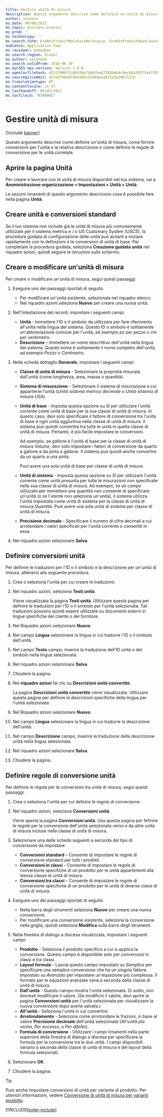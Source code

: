 ```yaml
---
title: Gestire unità di misura
description: Questo argomento descrive come definire un'unità di misura, come fornire conversioni per l'unità e la relativa descrizione e come definire le regole di conversione per le unità correlate.
author: sorenva
ms.date: 04/09/2021
ms.topic: business-process
ms.prod: ''
ms.technology: ''
ms.search.form: EcoResProductMaintainWorkspace, EcoResProductOpenCasesFormPart, UnitOfMeasure, UnitOfMeasureReportingTranslation, UnitOfMeasureTranslation, UnitOfMeasureConversion, UnitOfMeasureConversionEditOrCreate, UnitOfMeasureLookup, UnitOfMeasureCalculator, UnitOfMeasureWizard, UnitOfMeasureLookupTest
audience: Application User
ms.reviewer: kamaybac
ms.search.region: Global
ms.author: sorenand
ms.search.validFrom: 2016-06-30
ms.dyn365.ops.version: Version 7.0.0
ms.openlocfilehash: d251f90675188426e74b8cbe672856eb4c9ecb8a391f54e735ba19b91b7e3f4a
ms.sourcegitcommit: 42fe9790ddf0bdad911544deaa82123a396712fb
ms.translationtype: HT
ms.contentlocale: it-IT
ms.lasthandoff: 08/05/2021
ms.locfileid: "6746941"
---
```

# <a name="manage-units-of-measure"></a>Gestire unità di misura

[!include [banner](../../includes/banner.md)]

Questo argomento descrive come definire un'unità di misura, come fornire conversioni per l'unità e la relativa descrizione e come definire le regole di conversione per le unità correlate.

## <a name="open-the-units-page"></a>Aprire la pagina Unità

Per creare e lavorare con le unità di misura disponibili nel tuo sistema, vai a **Amministrazione organizzazione \> Impostazioni \> Unità \> Unità**.

Le sezioni rimanenti di questo argomento descrivono cosa è possibile fare nella pagina **Unità**.

## <a name="create-standard-units-and-conversions"></a>Creare unità e conversioni standard

Se il tuo sistema non include già le unità di misura più comunemente utilizzate per il sistema metrico e / o US Customary System (USCS), la procedura guidata di configurazione delle unità può aiutarti a iniziare rapidamente con le definizioni e le conversioni di unità di base. Per completare la procedura guidata, seleziona **Creazione guidata unità** nel riquadro azioni, quindi seguire le istruzioni sullo schermo.

## <a name="create-or-edit-a-unit-of-measure"></a>Creare o modificare un'unità di misura

Per creare o modificare un'unità di misura, segui questi passaggi.

1. Eseguire uno dei passaggi riportati di seguito.

    - Per modificare un'unità esistente, selezionala nel riquadro elenco.
    - Nel riquadro azioni seleziona **Nuovo** per creare una nuova unità.

1. Nell'intestazione del record, impostare i seguenti campi:

    - **Unità** - Immettere l'ID o il simbolo da utilizzare per fare riferimento all'unità nella lingua del sistema. Questo ID o simbolo è solitamente un'abbreviazione comune per l'unità, ad esempio *pz* per pezzo o *cm* per centimetro.
    - **Descrizione** – Immettere un nome descrittivo dell'unità nella lingua del sistema. Questo nome è solitamente il nome completo dell'unità, ad esempio *Pezzo* o *Centimetro*.

1. Nella scheda dettaglio **Generale**, impostare i seguenti campi:<!-- KFM: confirm this:    - **Fixed unit assignment** and **Fixed unit** – These fields have an effect only if you're using the Microsoft Retail Essentials product. If the current unit can be mapped to one of the fixed units that are used by Retail Essentials, set the **Fixed unit assignment** option to *Yes*. Then select the fixed unit in the **Fixed unit** field. -->

    - **Classe di unità di misura** - Selezionare la proprietà misurata dall'unità (come lunghezza, area, massa o quantità).
    - **Sistema di misurazione** - Selezionare il sistema di misurazione a cui appartiene l'unità (*Unità sistema metrico decimale* o *Unità sistema di misura USA*).
    - **Unità di base** - Imposta questa opzione su *Sì* per utilizzare l'unità corrente come unità di base per la sua classe di unità di misura. In questo caso, devi solo specificare il fattore di conversione tra l'unità di base e ogni unità aggiuntiva nella classe di unità di misura. Il sistema può quindi convertire tra tutte le unità in quella classe di unità di misura. Pertanto, è più facile impostare le conversioni.

        Ad esempio, se gallone è l'unità di base per la classe di unità di misura *Volume*, devi solo impostare i fattori di conversione da quarto a gallone e da pinta a gallone. Il sistema può quindi anche convertire da un quarto a una pinta.

        Puoi avere una sola unità di base per classe di unità di misura.

    - **Unità di sistema** - Imposta questa opzione su *Sì* per utilizzare l'unità corrente come unità presunta per tutte le misurazioni non specificate nella sua classe di unità di misura. Ad esempio, se un campo utilizzato per immettere una quantità non consente di specificare un'unità (o se l'utente non seleziona un'unità), il sistema utilizza l'unità impostata come unità di sistema per la classe di unità di misura *Quantità*. Puoi avere una sola unità di sistema per classe di unità di misura.
    - **Precisione decimale** - Specificare il numero di cifre decimali a cui arrotondare i valori specificati per l'unità corrente o convertiti in essa.

1. Nel riquadro azioni selezionare **Salva**.

## <a name="define-unit-translations"></a>Definire conversioni unità

Per definire le traduzioni per l'ID o il simbolo e la descrizione per un'unità di misura, attenersi alla seguente procedura.

1. Crea o seleziona l'unità per cui creare le traduzioni.
1. Nel riquadro azioni, seleziona **Testi unità**.

    Viene visualizzata la pagina **Testi unità**. Utilizzare questa pagina per definire le traduzioni per l'ID o il simbolo per l'unità selezionata. Tali traduzioni possono quindi essere utilizzate su documenti esterni in lingue specifiche del cliente o del fornitore.

1. Nel Riquadro azioni selezionare **Nuovo**.
1. Nel campo **Lingua** selezionare la lingua in cui tradurre l'ID o il simbolo dell'unità.
1. Nel campo **Testo** campo, inserire la traduzione dell'ID unità o del simbolo nella lingua selezionata.
1. Nel riquadro azioni selezionare **Salva**.
1. Chiudere la pagina.
1. Nel **riquadro azioni** fai clic su **Descrizioni unità convertite**.

    La pagina **Descrizioni unità convertite** viene visualizzata. Utilizzare questa pagina per definire le descrizioni specifiche della lingua per l'unità selezionata.

1. Nel Riquadro azioni selezionare **Nuovo**.
1. Nel campo **Lingua** selezionare la lingua in cui tradurre la descrizione dell'unità.
1. Nel campo **Descrizione** campo, inserire la traduzione della descrizione unità nella lingua selezionata.
1. Nel riquadro azioni selezionare **Salva**.
1. Chiudere la pagina.

## <a name="define-unit-conversion-rules"></a>Definire regole di conversione unità

Per definire le regole per le conversioni tra unità di misura, segui questi passaggi.

1. Crea o seleziona l'unità per cui definire le regole di conversione.
1. Nel riquadro azioni, seleziona **Conversioni unità**.

    Viene aperta la pagina **Conversioni unità**. Usa questa pagina per fefinire le regole per la conversione dell'unità selezionata verso e da altre unità di misura incluse nella classe di unità di misura.

1. Selezionare una delle schede seguenti a seconda del tipo di conversione da impostare:

    - **Conversioni standard** – Consente di impostare le regole di conversione standard per tutti i prodotti.
    - **Conversioni in classi** - Consente di impostare le regole di conversione specifiche di un prodotto per le unità appartenenti alla stessa classe di unità di misura.
    - **Conversioni tra classi** - Consente di impostare le regole di conversione specifiche di un prodotto per le unità di diverse classi di unità di misura.

1. Eseguire uno dei passaggi riportati di seguito.

    - Nella barra degli strumenti seleziona **Nuovo** per creare una nuova conversione.
    - Per modificare una conversione esistente, seleziona la conversione nella griglia, quindi seleziona **Modifica** sulla barra degli strumenti.

1. Nella finestra di dialogo a discesa visualizzata, impostare i seguenti campi:

    - **Prodotto** - Seleziona il prodotto specifico a cui si applica la conversione. Questo campo è disponibile solo per conversioni in classi e tra classi.
    - **Layout formula** - Lascia questo campo impostato su *Semplice* per specificare una semplice conversione che ha un singolo fattore. Impostalo su *Avanzato* per impostare un'equazione più complessa. Il formato per le equazioni avanzate varia a seconda della classe di unità di misura.
    - **Dall'unità** - Questo campo mostra l'unità selezionata. Di solito, non dovresti modificare il valore. (Se modifichi il valore, devi aprire la pagina **Conversioni unità** per l'unità selezionata per visualizzare la nuova conversione dopo averla salvata.)
    - **All'unità** - Seleziona l'unità in cui convertire.
    - **Arrotondamento** - Seleziona come arrotondare le frazioni, in base al valore **Precisione decimale** dell'unità selezionata (*All'unità più vicina*, *Per eccesso*, o *Per difetto*).
    - **Formula di conversione** - Utilizzare i campi rimanenti nella parte superiore della finestra di dialogo a discesa per specificare la formula per la conversione tra le due unità. I campi disponibili variano a seconda della classe di unità di misura e del layout della formula selezionati.

1. Selezionare **OK**.
1. Chiudere la pagina.

> [!TIP]
> Puoi anche impostare conversioni di unità per variante di prodotto. Per ulteriori informazioni, vedere [Conversione di unità di misura per varianti prodotto](../uom-conversion-per-product-variant.md).

[!INCLUDE[footer-include](../../../includes/footer-banner.md)]
